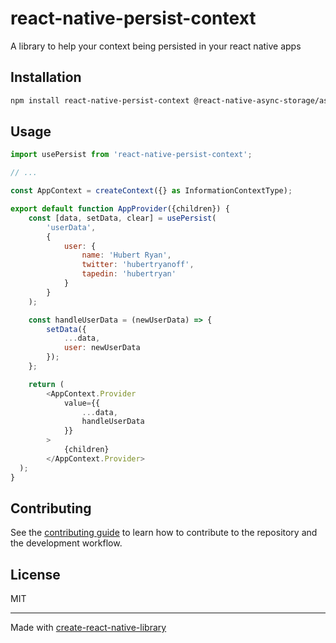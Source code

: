 # react-native-persist-context

A library to help your context being persisted in your react native apps

## Installation

```sh
npm install react-native-persist-context @react-native-async-storage/async-storage
```

## Usage

```js
import usePersist from 'react-native-persist-context';

// ...

const AppContext = createContext({} as InformationContextType);

export default function AppProvider({children}) {
    const [data, setData, clear] = usePersist(
        'userData',
        {
            user: {
                name: 'Hubert Ryan',
                twitter: 'hubertryanoff',
                tapedin: 'hubertryan'
            }
        }
    );

    const handleUserData = (newUserData) => {
        setData({
            ...data,
            user: newUserData
        });
    };

    return (
        <AppContext.Provider
            value={{
                ...data,
                handleUserData
            }}
        >
            {children}
        </AppContext.Provider>
  );
}

```

## Contributing

See the [contributing guide](CONTRIBUTING.md) to learn how to contribute to the repository and the development workflow.

## License

MIT

---

Made with [create-react-native-library](https://github.com/callstack/react-native-builder-bob)
